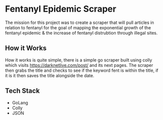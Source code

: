 # Fentanyl Epidemic Scraper

The mission for this project was to create a scraper that will pull articles in relation to fentanyl for the goal of mapping the exponential growth of the fentanyl epidemic & the increase of fentanyl distrubtion through illegal sites.

## How it Works

How it works is quite simple, there is a simple go scraper built using colly which visits https://darknetlive.com/post/ and its next pages. The scraper then grabs the title and checks to see if the keyword fent is within the title, if it is it then saves the title alongside the date.

## Tech Stack

- GoLang
- Colly
- JSON
